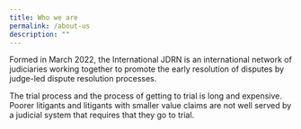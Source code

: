 ```yaml
---
title: Who we are
permalink: /about-us
description: ""
---
```

Formed in March 2022, the International JDRN is an international network of judiciaries working together to promote the early resolution of disputes by judge-led dispute resolution processes. 

The trial process and the process of getting to trial is long and expensive. Poorer litigants and litigants with smaller value claims are not well served by a judicial system that requires that they go to trial. 
